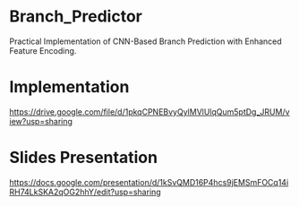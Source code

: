 # Branch_Predictor
Practical Implementation of CNN-Based Branch Prediction with Enhanced Feature Encoding.

# Implementation 
https://drive.google.com/file/d/1pkqCPNEBvyQylMVlUlqQum5ptDg_JRUM/view?usp=sharing 


# Slides Presentation
https://docs.google.com/presentation/d/1kSvQMD16P4hcs9jEMSmFOCq14iRH74LkSKA2qOG2hhY/edit?usp=sharing

